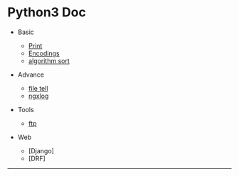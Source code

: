 # Python3 Doc

- Basic
	- [Print](./basic/print)
	- [Encodings](https://www.python.org/dev/peps/pep-0263/)
	- [algorithm sort](./basic/sort/)
- Advance
	- [file tell](./advance/file/)
	- [ngxlog](./advance/ngxlog/)
- Tools
	- [ftp](./tools/ftp.md)

- Web
    - [Django]
    - [DRF]

- - -
